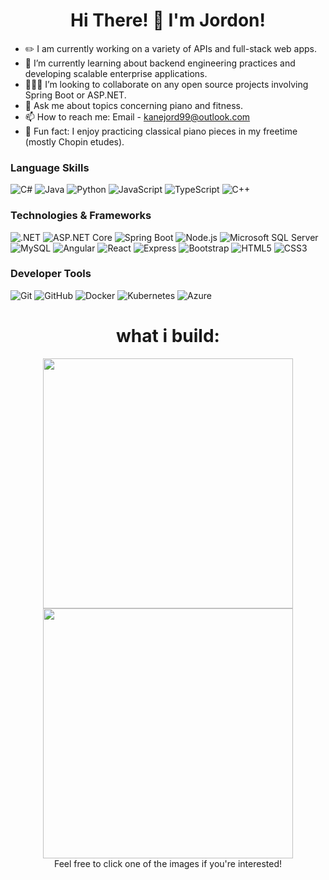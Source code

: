 <div align="center">
<h1>Hi There! 👋 I'm Jordon!</h1>
</div>

- ✏️ I am currently working on a variety of APIs and full-stack web apps.
- 🌱 I’m currently learning about backend engineering practices and developing scalable enterprise applications.
- 🧑‍🤝‍🧑 I’m looking to collaborate on any open source projects involving Spring Boot or ASP.NET.
- 💬 Ask me about topics concerning piano and fitness.
- 📫 How to reach me: Email - kanejord99@outlook.com
- 🎹 Fun fact: I enjoy practicing classical piano pieces in my freetime (mostly Chopin etudes).

### Language Skills
![C#](https://img.shields.io/badge/C%23-239120?style=for-the-badge&logo=csharp&logoColor=white)
![Java](https://img.shields.io/badge/Java-007396?style=for-the-badge&logo=java&logoColor=white)
![Python](https://img.shields.io/badge/Python-3776AB?style=for-the-badge&logo=python&logoColor=white)
![JavaScript](https://img.shields.io/badge/JavaScript-F7DF1E?style=for-the-badge&logo=javascript&logoColor=black)
![TypeScript](https://img.shields.io/badge/TypeScript-3178C6?style=for-the-badge&logo=typescript&logoColor=white)
![C++](https://img.shields.io/badge/C%2B%2B-00599C?style=for-the-badge&logo=cplusplus&logoColor=white)

### Technologies & Frameworks
![.NET](https://img.shields.io/badge/.NET-512BD4?style=for-the-badge&logo=.net&logoColor=white)
![ASP.NET Core](https://img.shields.io/badge/ASP.NET_Core-512BD4?style=for-the-badge&logo=.net&logoColor=white)
![Spring Boot](https://img.shields.io/badge/Spring_Boot-6DB33F?style=for-the-badge&logo=springboot&logoColor=white)
![Node.js](https://img.shields.io/badge/Node.js-339933?style=for-the-badge&logo=nodedotjs&logoColor=white)
![Microsoft SQL Server](https://img.shields.io/badge/Microsoft_SQL_Server-CC2927?style=for-the-badge&logo=microsoftsqlserver&logoColor=white)
![MySQL](https://img.shields.io/badge/MySQL-4479A1?style=for-the-badge&logo=mysql&logoColor=white)
![Angular](https://img.shields.io/badge/Angular-DD0031?style=for-the-badge&logo=angular&logoColor=white)
![React](https://img.shields.io/badge/React-61DAFB?style=for-the-badge&logo=react&logoColor=black)
![Express](https://img.shields.io/badge/Express-000000?style=for-the-badge&logo=express&logoColor=white)
![Bootstrap](https://img.shields.io/badge/Bootstrap-7952B3?style=for-the-badge&logo=bootstrap&logoColor=white)
![HTML5](https://img.shields.io/badge/HTML5-E34F26?style=for-the-badge&logo=html5&logoColor=white)
![CSS3](https://img.shields.io/badge/CSS3-1572B6?style=for-the-badge&logo=css3&logoColor=white)

### Developer Tools
![Git](https://img.shields.io/badge/Git-F05032?style=for-the-badge&logo=git&logoColor=white)
![GitHub](https://img.shields.io/badge/GitHub-181717?style=for-the-badge&logo=github&logoColor=white)
![Docker](https://img.shields.io/badge/Docker-2496ED?style=for-the-badge&logo=docker&logoColor=white)
![Kubernetes](https://img.shields.io/badge/Kubernetes-326CE5?style=for-the-badge&logo=kubernetes&logoColor=white)
![Azure](https://img.shields.io/badge/Azure-0078D4?style=for-the-badge&logo=microsoftazure&logoColor=white)

<div align="center">
</div>

<div align="center">

  <h1>what i build:</h1>
  <a href="https://github.com/jordonkane/piano-store"><img src="https://github.com/user-attachments/assets/fc0300ef-f57c-4b57-abca-c947c79a6b57" width="400" height="400" /></a>
  <a href="https://github.com/jordonkane/KeyRemap"><img src="https://github.com/user-attachments/assets/6ef31eed-9e67-4779-b82a-ca996a980de2" width="400" height="400" /></a>
  <br>
  Feel free to click one of the images if you're interested!
  
</div>
